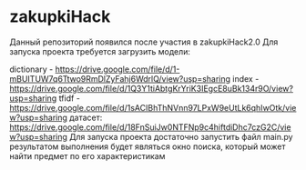 # zakupkiHack
Данный репозиторий появился после участия в zakupkiHack2.0 
Для запуска проекта требуется загрузить модели:
  
  dictionary - https://drive.google.com/file/d/1-mBUITUW7q6Ttwo9RmDlZyFahj6WdrlQ/view?usp=sharing
  index - https://drive.google.com/file/d/1Q3Y1tiAbtgKrYriK3IEgcE8uBk134r9O/view?usp=sharing
  tfidf - https://drive.google.com/file/d/1sACIBhThNVnn97LPxW9eUtLk6qhIwOtk/view?usp=sharing
датасет: https://drive.google.com/file/d/18FnSuiJw0NTFNp9c4hiftdiDhc7czG2C/view?usp=sharing
Для запуска проекта достаточно запустить файл main.py
результатом выполнения будет являться окно поиска, который может найти предмет по его характеристикам
